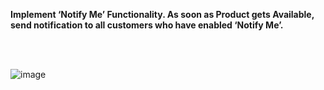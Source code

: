 **Implement ‘Notify Me’ Functionality. As soon as Product gets Available, send notification to all customers who have enabled ‘Notify Me’.**

<br>
<br>

![image](https://github.com/user-attachments/assets/aa1b006b-5f3a-4391-a041-22aac3fc1357)
